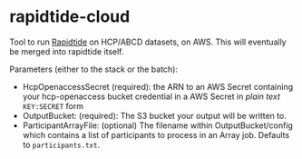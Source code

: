 # rapidtide-cloud
Tool to run [Rapidtide](https://github.com/bbfrederick/rapidtide) on HCP/ABCD datasets, on AWS.
This will eventually be merged into rapidtide itself.

Parameters (either to the stack or the batch):

- HcpOpenaccessSecret (required): the ARN to an AWS Secret containing your hcp-openaccess bucket credential in a AWS Secret in *plain text* `KEY:SECRET` form
- OutputBucket: (required): The S3 bucket your output will be written to.
- ParticipantArrayFile: (optional) The filename within OutputBucket/config which contains a list of participants to process in an Array job. Defaults to `participants.txt`.

